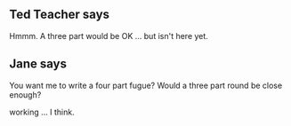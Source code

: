 Ted Teacher says
----------------

Hmmm. A three part would be OK ... but isn't here yet.

Jane says
----------

You want me to write a four part fugue? Would a three part round be close enough?

working ... I think.
